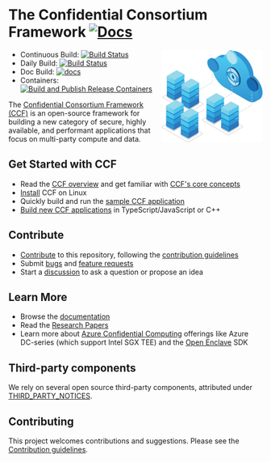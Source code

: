 # The Confidential Consortium Framework [![Docs](https://img.shields.io/badge/Documentation-Up%20to%20date-green)](https://microsoft.github.io/CCF)

<img alt="ccf" align="right" src="doc/_static/ccf.svg" width="200">

- Continuous Build: [![Build Status](https://dev.azure.com/MSRC-CCF/CCF/_apis/build/status/CCF%20Github%20CI?branchName=main)](https://dev.azure.com/MSRC-CCF/CCF/_build/latest?definitionId=3&branchName=main)
- Daily Build: [![Build Status](https://dev.azure.com/MSRC-CCF/CCF/_apis/build/status/CCF%20GitHub%20Daily?branchName=main)](https://dev.azure.com/MSRC-CCF/CCF/_build/latest?definitionId=7&branchName=main)
- Doc Build: [![docs](https://dev.azure.com/MSRC-CCF/CCF/_apis/build/status/CCF%20GitHub%20Pages?branchName=main)](https://dev.azure.com/MSRC-CCF/CCF/_build/latest?definitionId=4&branchName=main)
- Containers: [![Build and Publish Release Containers](https://github.com/microsoft/CCF/actions/workflows/containers.yml/badge.svg)](https://github.com/microsoft/CCF/actions/workflows/containers.yml)

The [Confidential Consortium Framework (CCF)](https://ccf.dev/) is an open-source framework for building a new category of secure, highly available,
and performant applications that focus on multi-party compute and data.

## Get Started with CCF

- Read the [CCF overview](https://ccf.microsoft.com/) and get familiar with [CCF's core concepts](https://microsoft.github.io/CCF/main/overview/what_is_ccf.html)
- [Install](https://microsoft.github.io/CCF/main/build_apps/install_bin.html) CCF on Linux
- Quickly build and run the [sample CCF application](https://github.com/microsoft/ccf-app-samples)
- [Build new CCF applications](https://microsoft.github.io/CCF/main/build_apps/index.html) in TypeScript/JavaScript or C++

## Contribute

- [Contribute](https://microsoft.github.io/CCF/main/contribute) to this repository, following the [contribution guidelines](.github/CONTRIBUTING.md)
- Submit [bugs](https://github.com/microsoft/CCF/issues/new?assignees=&labels=bug&template=bug_report.md&title=) and [feature requests](https://github.com/microsoft/CCF/issues/new?assignees=&labels=enhancement&template=feature_request.md&title=)
- Start a [discussion](https://github.com/microsoft/CCF/discussions/new) to ask a question or propose an idea

## Learn More

- Browse the [documentation](https://microsoft.github.io/CCF/)
- Read the [Research Papers](https://microsoft.github.io/CCF/main/research)
- Learn more about [Azure Confidential Computing](https://azure.microsoft.com/solutions/confidential-compute/) offerings like Azure DC-series (which support Intel SGX TEE) and the [Open Enclave](https://github.com/openenclave/openenclave) SDK

## Third-party components

We rely on several open source third-party components, attributed under [THIRD_PARTY_NOTICES](THIRD_PARTY_NOTICES.txt).

## Contributing

This project welcomes contributions and suggestions. Please see the [Contribution guidelines](.github/CONTRIBUTING.md).
